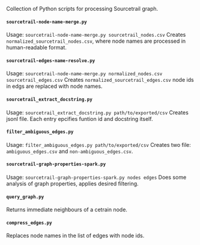 Collection of Python scripts for processing Sourcetrail graph.

#### `sourcetrail-node-name-merge.py` 
Usage: `sourcetrail-node-name-merge.py sourcetrail_nodes.csv` 
Creates `normalized_sourcetrail_nodes.csv`, where node names are processed in human-readable format. 

#### `sourcetrail-edges-name-resolve.py`
Usage: `sourcetrail-node-name-merge.py normalized_nodes.csv sourcetrail_edges.csv` 
Creates `normalized_sourcetrail_edges.csv` node ids in edgs are replaced with node names.

#### `sourcetrail_extract_docstring.py`
Usage: `sourcetrail_extract_docstring.py path/to/exported/csv`
Creates jsonl file. Each entry epcifies funtion id and docstring itself.

#### `filter_ambiguous_edges.py`
Usage: `filter_ambiguous_edges.py path/to/exported/csv` 
Creates two file: `ambiguous_edges.csv` and `non-ambiguous_edges.csv`.

#### `sourcetrail-graph-properties-spark.py`
Usage: `sourcetrail-graph-properties-spark.py nodes edges`
Does some analysis of graph properties, applies desired filtering.

#### `query_graph.py`
Returns immediate neighbours of a cetrain node.

#### `compress_edges.py`
Replaces node names in the list of edges with node ids.